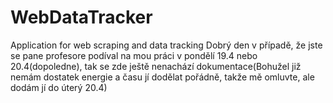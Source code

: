 # WebDataTracker
Application for web scraping and data tracking
Dobrý den v případě, že jste se pane profesore podíval na mou práci v pondělí 19.4 nebo 20.4(dopoledne), tak se zde ještě nenachází dokumentace(Bohužel již nemám dostatek energie a času jí dodělat pořádně, takže mě omluvte, ale dodám jí do úterý 20.4)
